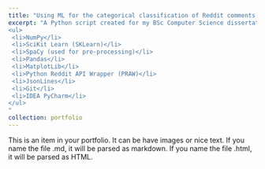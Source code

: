```yaml
---
title: "Using ML for the categorical classification of Reddit comments (NLP)"
excerpt: "A Python script created for my BSc Computer Science dissertation which classifies Reddit comments to subreddits using one of 3 self-trained ML models.<br/><img src='/images/venn_diag_1.png'><br/>Main technologies used:<br/>
<ul>
 <li>NumPy</li>
 <li>SciKit Learn (SKLearn)</li>
 <li>SpaCy (used for pre-processing)</li>
 <li>Pandas</li>
 <li>MatplotLib</li>
 <li>Python Reddit API Wrapper (PRAW)</li>
 <li>JsonLines</li>
 <li>Git</li>
 <li>IDEA PyCharm</li>
</ul>
"
collection: portfolio
---
```


This is an item in your portfolio. It can be have images or nice text. If you name the file .md, it will be parsed as markdown. If you name the file .html, it will be parsed as HTML. 